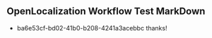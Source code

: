 ## OpenLocalization Workflow Test MarkDown
* ba6e53cf-bd02-41b0-b208-4241a3acebbc thanks!

<!--HONumber=Sep16_HO1-->


